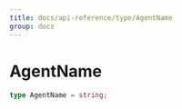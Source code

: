 ```yaml
---
title: docs/api-reference/type/AgentName
group: docs
---
```


# AgentName

```ts
type AgentName = string;
```


